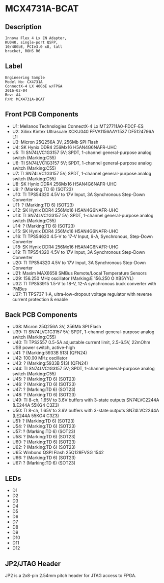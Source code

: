 MCX4731A-BCAT
=============

## Description

```
Innova Flex 4 Lx EN Adapter,
KU040, single-port QSFP,
10/40GbE, PCIe3.0 x8, tall
bracket, ROHS R6
```

## Label

```
Engineering Sample
Model No: CX4731A
ConnectX-4 LX 40GbE w/FPGA
2016-02-04
Rev: A4
P/N: MCX4731A-BCAT
```

## Front PCB Components

- U1: Mellanox Technologies ConnectX-4 Lx MT27711A0-FDCF-ES
- U2: Xilinx Kintex Ultrascale XCKU040 FFVA1156AAY1537 DF5124796A L1I
- U3: Micron 25Q256A 3V, 256Mb SPI Flash
- U4: SK Hynix DDR4 256Mx16 H5AN4G6NAFR-UHC
- U5: TI SN74LVC1G3157 5V; SPDT, 1-channel general-purpose analog switch (Marking:C55)
- U6: TI SN74LVC1G3157 5V; SPDT, 1-channel general-purpose analog switch (Marking:C55)
- U7: TI SN74LVC1G3157 5V; SPDT, 1-channel general-purpose analog switch (Marking:C55)
- U8: SK Hynix DDR4 256Mx16 H5AN4G6NAFR-UHC
- U9: ? (Marking:TD 6) (SOT23)
- U10: TI TPS54320 4.5V to 17V Input, 3A Synchronous Step-Down Converter
- U11: ? (Marking:TD 6) (SOT23)
- U12: SK Hynix DDR4 256Mx16 H5AN4G6NAFR-UHC
- U13: TI SN74LVC1G3157 5V; SPDT, 1-channel general-purpose analog switch (Marking:C55)
- U14: ? (Marking:TD 6) (SOT23)
- U15: SK Hynix DDR4 256Mx16 H5AN4G6NAFR-UHC
- U16: TI TPS54620 4.5-V to 17-V Input, 6-A, Synchronous, Step-Down Converter
- U18: SK Hynix DDR4 256Mx16 H5AN4G6NAFR-UHC
- U19: TI TPS54320 4.5V to 17V Input, 3A Synchronous Step-Down Converter
- U20: TI TPS54320 4.5V to 17V Input, 3A Synchronous Step-Down Converter
- U21: Maxim MAX6658 SMBus Remote/Local Temperature Sensors
- U29: 156.250 MHz oscillator (Marking:E 156.250 O XB5YYL)
- U32: TI TPS53915 1.5-V to 18-V, 12-A synchronous buck converter with PMBus
- U37: TI TPS737 1-A, ultra-low-dropout voltage regulator with reverse current protection & enable

## Back PCB Components

- U38: Micron 25Q256A 3V, 256Mb SPI Flash
- U39: TI SN74LVC1G3157 5V; SPDT, 1-channel general-purpose analog switch (Marking:C55)
- U40: TI TPS2557 0.5-5A adjustable current limit, 2.5-6.5V, 22mOhm USB power switch, active-high
- U41: ? (Marking:5933B 513) (QFN24)
- U42: 100.00 MHz oscillator
- U43: ? (Marking:5933B 513) (QFN24)
- U44: TI SN74LVC1G3157 5V; SPDT, 1-channel general-purpose analog switch (Marking:C55)
- U45: ? (Marking:TD 6) (SOT23)
- U46: ? (Marking:TD 6) (SOT23)
- U47: ? (Marking:TD 6) (SOT23)
- U48: ? (Marking:TD 6) (SOT23)
- U49: TI 8-ch, 1.65V to 3.6V buffers with 3-state outputs SN74LVC2244A (LE244A 55KG4 C3Z3)
- U50: TI 8-ch, 1.65V to 3.6V buffers with 3-state outputs SN74LVC2244A (LE244A 55KG4 C3Z3)
- U51: ? (Marking:TD 6) (SOT23)
- U54: ? (Marking:TD 6) (SOT23)
- U57: ? (Marking:TD 6) (SOT23)
- U58: ? (Marking:TD 6) (SOT23)
- U60: ? (Marking:TD 6) (SOT23)
- U62: ? (Marking:TD 6) (SOT23)
- U65: Winbond QSPI Flash 25Q128FVSG 1542
- U66: ? (Marking:TD 6) (SOT23)
- U67: ? (Marking:TD 6) (SOT23)

## LEDs

- D1
- D2
- D3
- D4
- D5
- D6
- D7
- D8
- D9
- D10
- D11
- D12

## JP2/JTAG Header

JP2 is a 2x8-pin 2.54mm pitch header for JTAG access to FPGA.
